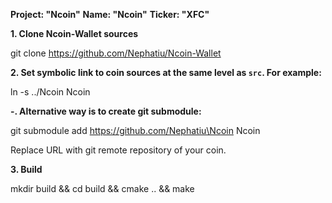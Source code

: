 **Project: "Ncoin"**
**Name: "Ncoin"**
**Ticker: "XFC"**

**1. Clone Ncoin-Wallet sources**

git clone https://github.com/Nephatiu/Ncoin-Wallet

**2. Set symbolic link to coin sources at the same level as `src`. For example:**

ln -s ../Ncoin Ncoin

**-. Alternative way is to create git submodule:**

git submodule add https://github.com/Nephatiu\Ncoin Ncoin

Replace URL with git remote repository of your coin.

**3. Build**

mkdir build && cd build && cmake .. && make
